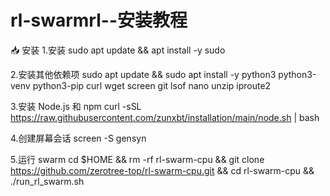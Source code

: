 # rl-swarmrl--安装教程

📥 安装
1.安装 sudo
apt update && apt install -y sudo


2.安装其他依赖项
sudo apt update && sudo apt install -y python3 python3-venv python3-pip curl wget screen git lsof nano unzip iproute2



3.安装 Node.js 和 npm
curl -sSL https://raw.githubusercontent.com/zunxbt/installation/main/node.sh | bash


4.创建屏幕会话
screen -S gensyn



5.运行 swarm
cd $HOME && rm -rf rl-swarm-cpu && git clone https://github.com/zerotree-top/rl-swarm-cpu.git && cd rl-swarm-cpu && ./run_rl_swarm.sh
